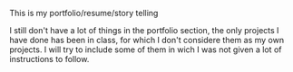 This is my portfolio/resume/story telling

I still don't have a lot of things in the portfolio section, the only projects I have done has been in class, for which I don't considere them as my own projects.
I will try to include some of them in wich I was not given a lot of instructions to follow.
